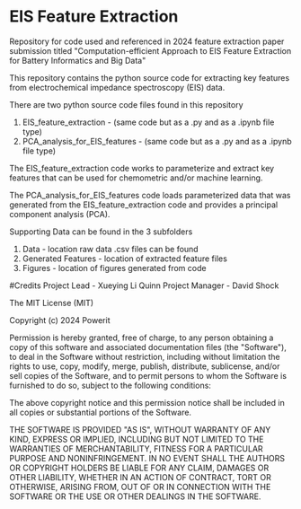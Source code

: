 # EIS Feature Extraction 
Repository for code used and referenced in 2024 feature extraction paper submission 
titled "Computation-efficient Approach to EIS Feature Extraction for Battery Informatics and Big Data"

This repository contains the python source code for extracting key features 
from electrochemical impedance spectroscopy (EIS) data. 

There are two python source code files found in this repository
  1. EIS_feature_extraction - (same code but as a .py and as a .ipynb file type)
  2. PCA_analysis_for_EIS_features - (same code but as a .py and as a .ipynb file type)

The EIS_feature_extraction code works to parameterize and extract key features that 
can be used for chemometric and/or machine learning.

The PCA_analysis_for_EIS_features code loads parameterized data that was generated from the
EIS_feature_extraction code and provides a principal component analysis (PCA). 

Supporting Data can be found in the 3 subfolders
1. Data - location raw data .csv files can be found
2. Generated Features - location of extracted feature files
3. Figures - location of figures generated from code

#Credits
Project Lead - Xueying Li Quinn 
Project Manager - David Shock

The MIT License (MIT)

Copyright (c) 2024 Powerit

Permission is hereby granted, free of charge, to any person obtaining a copy of this software and associated documentation files (the "Software"), to deal in the Software without restriction, including without limitation the rights to use, copy, modify, merge, publish, distribute, sublicense, and/or sell copies of the Software, and to permit persons to whom the Software is furnished to do so, subject to the following conditions:

The above copyright notice and this permission notice shall be included in all copies or substantial portions of the Software.

THE SOFTWARE IS PROVIDED "AS IS", WITHOUT WARRANTY OF ANY KIND, EXPRESS OR IMPLIED, INCLUDING BUT NOT LIMITED TO THE WARRANTIES OF MERCHANTABILITY, FITNESS FOR A PARTICULAR PURPOSE AND NONINFRINGEMENT. IN NO EVENT SHALL THE AUTHORS OR COPYRIGHT HOLDERS BE LIABLE FOR ANY CLAIM, DAMAGES OR OTHER LIABILITY, WHETHER IN AN ACTION OF CONTRACT, TORT OR OTHERWISE, ARISING FROM, OUT OF OR IN CONNECTION WITH THE SOFTWARE OR THE USE OR OTHER DEALINGS IN THE SOFTWARE.
